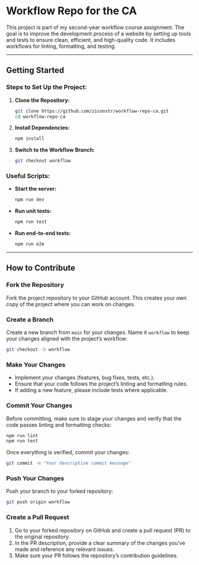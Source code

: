 # Workflow Repo for the CA

This project is part of my second-year workflow course assignment. The goal is to improve the development process of a website by setting up tools and tests to ensure clean, efficient, and high-quality code. It includes workflows for linting, formatting, and testing.

---

## Getting Started

### Steps to Set Up the Project:

1. **Clone the Repository:**

   ```bash
   git clone https://github.com/ziconstr/workflow-repo-ca.git
   cd workflow-repo-ca
   ```

2. **Install Dependencies:**

   ```bash
   npm install
   ```

3. **Switch to the Workflow Branch:**
   ```bash
   git checkout workflow
   ```

### Useful Scripts:

- **Start the server:**
  ```bash
  npm run dev
  ```
- **Run unit tests:**
  ```bash
  npm run test
  ```
- **Run end-to-end tests:**
  ```bash
  npm run e2e
  ```

---

## How to Contribute

### Fork the Repository

Fork the project repository to your GitHub account. This creates your own copy of the project where you can work on changes.

### Create a Branch

Create a new branch from `main` for your changes. Name it `workflow` to keep your changes aligned with the project’s workflow:

```bash
git checkout -b workflow
```

### Make Your Changes

- Implement your changes (features, bug fixes, tests, etc.).
- Ensure that your code follows the project’s linting and formatting rules.
- If adding a new feature, please include tests where applicable.

### Commit Your Changes

Before committing, make sure to stage your changes and verify that the code passes linting and formatting checks:

```bash
npm run lint
npm run test
```

Once everything is verified, commit your changes:

```bash
git commit -m "Your descriptive commit message"
```

### Push Your Changes

Push your branch to your forked repository:

```bash
git push origin workflow
```

### Create a Pull Request

1. Go to your forked repository on GitHub and create a pull request (PR) to the original repository.
2. In the PR description, provide a clear summary of the changes you’ve made and reference any relevant issues.
3. Make sure your PR follows the repository’s contribution guidelines.
